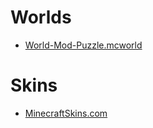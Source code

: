 # Worlds
* [World-Mod-Puzzle.mcworld](https://www.mediafire.com/file/6ksibiyffz005g5/World-Mod-Puzzle.mcworld/file)

# Skins
* [MinecraftSkins.com](https://www.minecraftskins.com/profile/4725772/willeyeamm)
